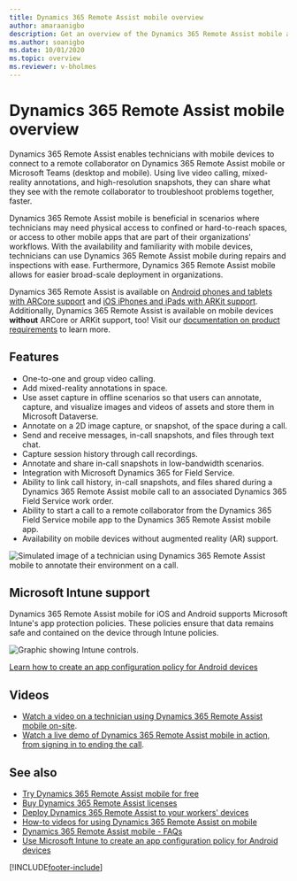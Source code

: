 ```yaml
---
title: Dynamics 365 Remote Assist mobile overview
author: amaraanigbo
description: Get an overview of the Dynamics 365 Remote Assist mobile app capabilities.
ms.author: soanigbo
ms.date: 10/01/2020
ms.topic: overview
ms.reviewer: v-bholmes
---
```


# Dynamics 365 Remote Assist mobile overview



Dynamics 365 Remote Assist enables technicians with mobile devices to connect to a remote collaborator on Dynamics 365 Remote Assist mobile or Microsoft Teams (desktop and mobile). Using live video calling, mixed-reality annotations, and high-resolution snapshots, they can share what they see with the remote collaborator to troubleshoot problems together, faster.

Dynamics 365 Remote Assist mobile is beneficial in scenarios where technicians may need physical access to confined or hard-to-reach spaces, or access to other mobile apps that are part of their organizations' workflows. With the availability and familiarity with mobile devices, technicians can use Dynamics 365 Remote Assist mobile during repairs and inspections with ease. Furthermore, Dynamics 365 Remote Assist mobile allows for easier broad-scale deployment in organizations.

Dynamics 365 Remote Assist is available on [Android phones and tablets with ARCore support](https://developers.google.com/ar/discover/supported-devices) and [iOS iPhones and iPads with ARKit support](https://developers.google.com/ar/discover/supported-devices#ios). Additionally, Dynamics 365 Remote Assist is available on mobile devices **without** ARCore or ARKit support, too! Visit our [documentation on product requirements](../requirements.md) to learn more.

## Features

- One-to-one and group video calling.
- Add mixed-reality annotations in space.
- Use asset capture in offline scenarios so that users can annotate, capture, and visualize images and videos of assets and store them in Microsoft Dataverse. 
- Annotate on a 2D image capture, or snapshot, of the space during a call.
- Send and receive messages, in-call snapshots, and files through text chat.
- Capture session history through call recordings.
- Annotate and share in-call snapshots in low-bandwidth scenarios.
- Integration with Microsoft Dynamics 365 for Field Service.
- Ability to link call history, in-call snapshots, and files shared during a Dynamics 365 Remote Assist mobile call to an associated Dynamics 365 Field Service work order.
- Ability to start a call to a remote collaborator from the Dynamics 365 Field Service mobile app to the Dynamics 365 Remote Assist mobile app.
- Availability on mobile devices without augmented reality (AR) support.

![Simulated image of a technician using Dynamics 365 Remote Assist mobile to annotate their environment on a call.](./media/ram-overview.png "Dynamics 365 Remote Assist mobile Overview")

## Microsoft Intune support

Dynamics 365 Remote Assist mobile for iOS and Android supports Microsoft Intune's app protection policies. These policies ensure that data remains safe and contained on the device through Intune policies.  

![Graphic showing Intune controls.](./media/RAM_IntuneControls.png)

[Learn how to create an app configuration policy for Android devices](intune.md)

## Videos

- [Watch a video on a technician using Dynamics 365 Remote Assist mobile on-site](https://www.youtube.com/watch?v=J-C6GE2gFYw&t=27s).
- [Watch a live demo of Dynamics 365 Remote Assist mobile in action, from signing in to ending the call](https://www.youtube.com/watch?v=DQJWsCDNpb4&t=1s).

## See also

- [Try Dynamics 365 Remote Assist mobile for free](../try-remote-assist.md)
- [Buy Dynamics 365 Remote Assist licenses](../buy-remote-assist.md)
- [Deploy Dynamics 365 Remote Assist to your workers' devices](../deploy-remote-assist.md)
- [How-to videos for using Dynamics 365 Remote Assist on mobile](../videos.md)
- [Dynamics 365 Remote Assist mobile - FAQs](/dynamics365/mixed-reality/remote-assist/faq#using-remote-assist-on-mobile)
- [Use Microsoft Intune to create an app configuration policy for Android devices](intune.md) 


[!INCLUDE[footer-include](../../includes/footer-banner.md)]
